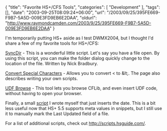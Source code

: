 {
	"title": "Favorite HS+/CFS Tools",
	"categories": [
		"Development"
	],
	"tags": [],
	"date": "2003-09-25T08:09:24+06:00",
	"url": "/2003/09/25/395FE669-F9B7-5A5D-009E3FD9EB6E2DAA",
	"oldurl": "http://www.raymondcamden.com/2003/9/25/395FE669-F9B7-5A5D-009E3FD9EB6E2DAA"
}

I'm temporarily putting HS+ aside as I test DWMX2004, but I thought I'd share a few of my favorite tools for HS+/CFS:

<a href="http://www20.pair.com/users/doozer/scripts/bas/SyncDir.bas">SyncDir</a> - This is a wonderful little script. Let's say you have a file open. By using this script, you can make the folder dialog quickly change to the location of the file. Written by Nick Bradbury.

<a href="http://www.macromedia.com/devnet/server_archive/articles/roll_your_own_hs_studio.html">Convert Special Characters</a> - Allows you to convert &lt; to &amp;lt;. The page also describes writing your own scripts.

<a href="http://www.cflib.org/tools.cfm">UDF Browse</a> - This tool lets you browse CFLib, and even insert UDF code, without having to open your browser.

Finally, a small <a href="http://www.camdenfamily.com/morpheus/downloads/now.js">script</a> I wrote myself that just inserts the date. This is a bit less useful now that HS+ 5.5 supports meta values in snippets, but I still use it to manually mark the Last Updated field of a file.

For a list of additional scripts, check out <a href="http://scripts.hsguide.com/">http://scripts.hsguide.com/</a>.
